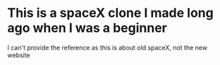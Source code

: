 # This is a spaceX clone I made long ago when I was a beginner
<p>I can't provide the reference as this is about old spaceX, not the new website</p>
